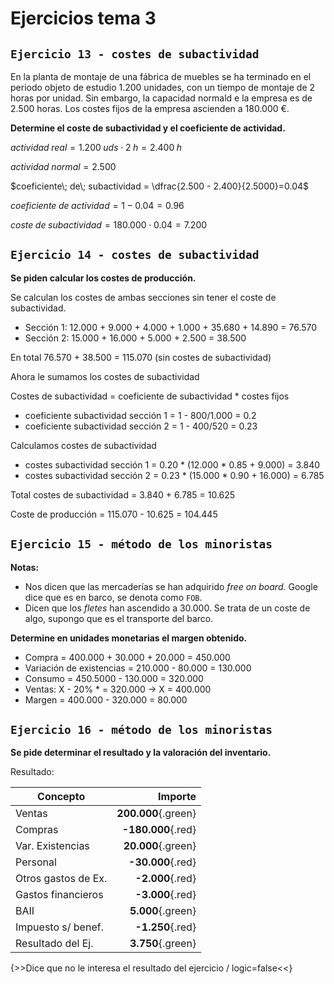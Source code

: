 # Ejercicios tema 3

## `Ejercicio 13 - costes de subactividad`

En la planta de montaje de una fábrica de muebles se ha terminado en el periodo objeto de estudio 1.200 unidades, con un tiempo de montaje de 2 horas por unidad. Sin embargo, la capacidad normald e la empresa es de 2.500 horas. Los costes fijos de la empresa ascienden a 180.000 €.

**Determine el coste de subactividad y el coeficiente de actividad.**

$actividad\; real = 1.200\; uds \cdot 2\;h = 2.400\; h$

$actividad\; normal = 2.500$

$coeficiente\; de\; subactividad = \dfrac{2.500 - 2.400}{2.5000}=0.04$

$coeficiente\; de\; actividad = 1-0.04=0.96$

$coste\; de\; subactividad=180.000\cdot0.04=7.200$

## `Ejercicio 14 - costes de subactividad`

**Se piden calcular los costes de producción.**

Se calculan los costes de ambas secciones sin tener el coste de subactividad.

- Sección 1: 12.000 + 9.000 + 4.000 + 1.000 + 35.680 + 14.890 = 76.570
- Sección 2: 15.000 + 16.000 + 5.000 + 2.500 = 38.500

En total 76.570 + 38.500 = 115.070 (sin costes de subactividad)

Ahora le sumamos los costes de subactividad

Costes de subactividad = coeficiente de subactividad \* costes fijos

- coeficiente subactividad sección 1 = 1 - 800/1.000 = 0.2
- coeficiente subactividad sección 2 = 1 - 400/520 = 0.23

Calculamos costes de subactividad

- costes subactividad sección 1 = 0.20 \* (12.000 \* 0.85 + 9.000) = 3.840
- costes subactividad sección 2 = 0.23 \* (15.000 \* 0.90 + 16.000) = 6.785

Total costes de subactividad = 3.840 + 6.785 = 10.625

Coste de producción = 115.070 - 10.625 = 104.445

## `Ejercicio 15 - método de los minoristas`

<span class="red">**Notas:**</span>

- Nos dicen que las mercaderías se han adquirido *free on board*. Google dice que es en barco, se denota como `FOB`.
- Dicen que los *fletes* han ascendido a 30.000. Se trata de un coste de algo, supongo que es el transporte del barco.

**Determine en unidades monetarias el margen obtenido.**

- Compra = 400.000 + 30.000 + 20.000 = 450.000
- Variación de existencias = 210.000 - 80.000 = 130.000
- Consumo = 450.5000 - 130.000 = 320.000
- Ventas: X - 20% \* = 320.000 → X = 400.000
- Margen = 400.000 - 320.000 = 80.000

## `Ejercicio 16 - método de los minoristas`

**Se pide determinar el resultado y la valoración del inventario.**

Resultado:

|Concepto|Importe|
|--|--:|
|Ventas|**200.000**{.green}|
|Compras|**-180.000**{.red}|
|Var. Existencias|**20.000**{.green}|
|Personal|**-30.000**{.red}|
|Otros gastos de Ex.|**-2.000**{.red}|
|Gastos financieros|**-3.000**{.red}|
|BAII|**5.000**{.green}|
|Impuesto s/ benef.|**-1.250**{.red}|
|Resultado del Ej.|**3.750**{.green}|

{>>Dice que no le interesa el resultado del ejercicio / logic=false<<}
